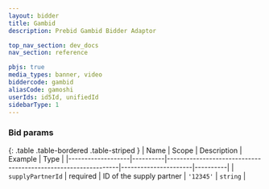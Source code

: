 ```yaml
---
layout: bidder
title: Gambid
description: Prebid Gambid Bidder Adaptor

top_nav_section: dev_docs
nav_section: reference

pbjs: true
media_types: banner, video
biddercode: gambid
aliasCode: gamoshi
userIds: id5Id, unifiedId
sidebarType: 1
---
```


### Bid params

{: .table .table-bordered .table-striped }
| Name              | Scope    | Description                                                   | Example              | Type     |
|-------------------|----------|---------------------------------------------------------------|----------------------|----------|
| `supplyPartnerId` | required | ID of the supply partner | `'12345'`            | `string` |
